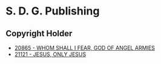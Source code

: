 # S. D. G. Publishing

## Copyright Holder

- [20865 - WHOM SHALL I FEAR, GOD OF ANGEL ARMIES](/hymns/20865.md)
- [21121 - JESUS, ONLY JESUS](/hymns/21121.md)

